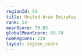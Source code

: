 ```yaml
---
regionId: 54
title: United Arab Emirates
rank: 14
meanScore: 79.83
globalMeanScore: 68.78
numRegions: 220
layout: region_score
---
```

